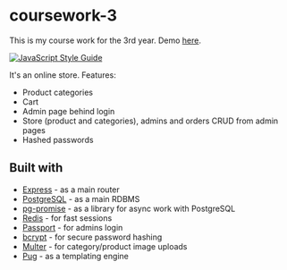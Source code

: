# coursework-3

This is my course work for the 3rd year. Demo [here](https://kursach3.squad47.tk).

[![JavaScript Style Guide](https://img.shields.io/badge/code_style-standard-brightgreen.svg)](https://standardjs.com)

It's an online store. Features:
* Product categories
* Cart
* Admin page behind login
* Store (product and categories), admins and orders CRUD from admin pages
* Hashed passwords

## Built with
* [Express](http://expressjs.com/) - as a main router
* [PostgreSQL](https://www.postgresql.org/) - as a main RDBMS
* [pg-promise](https://github.com/vitaly-t/pg-promise) - as a library for async work with PostgreSQL
* [Redis](https://redis.io/) - for fast sessions
* [Passport](http://www.passportjs.org/) - for admins login
* [bcrypt](https://github.com/kelektiv/node.bcrypt.js) - for secure password hashing
* [Multer](https://github.com/expressjs/multer) - for category/product image uploads
* [Pug](https://pugjs.org/) - as a templating engine
